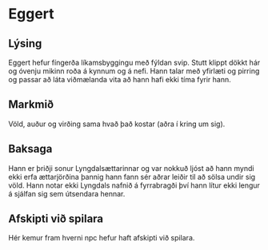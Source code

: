 # Eggert

## Lýsing
Eggert hefur fíngerða líkamsbyggingu með fýldan svip. Stutt klippt dökkt hár 
og óvenju mikinn roða á kynnum og á nefi. Hann talar með yfirlæti og pirring og 
passar að láta viðmælanda vita að hann hafi ekki tíma fyrir hann.

## Markmið
Völd, auður og virðing sama hvað það kostar (aðra í kring um sig).

## Baksaga
Hann er þriðji sonur Lyngdalsættarinnar og var nokkuð ljóst að hann myndi ekki
erfa ættarjörðina þannig hann fann sér aðrar leiðir til að sölsa undir sig 
völd. Hann notar ekki Lyngdals nafnið á fyrrabragði því hann lítur ekki lengur
á sjálfan sig sem útsendara hennar.

## Afskipti við spilara
Hér kemur fram hverni npc hefur haft afskipti við spilara.
